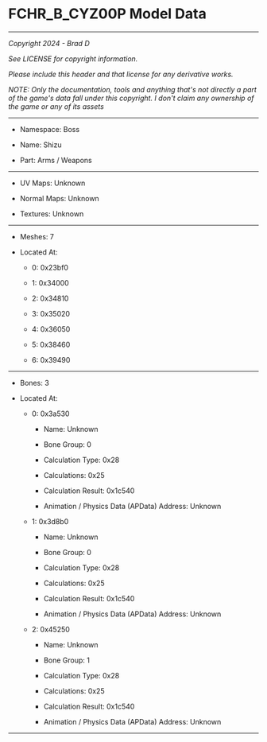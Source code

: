 # FCHR_B_CYZ00P Model Data

---

*Copyright 2024 - Brad D*

*See LICENSE for copyright information.*

*Please include this header and that license for any derivative works.*

*NOTE: Only the documentation, tools and anything that's not directly a part of the game's data fall under this copyright. I don't claim any ownership of the game or any of its assets*

---

* Namespace: Boss

* Name: Shizu

* Part: Arms / Weapons

---

* UV Maps: Unknown

* Normal Maps: Unknown

* Textures: Unknown

---

* Meshes: 7

* Located At:

  * 0: 0x23bf0

  * 1: 0x34000

  * 2: 0x34810

  * 3: 0x35020

  * 4: 0x36050

  * 5: 0x38460

  * 6: 0x39490

---

* Bones: 3

* Located At:

  * 0: 0x3a530

    * Name: Unknown

    * Bone Group: 0

    * Calculation Type: 0x28

    * Calculations: 0x25

    * Calculation Result: 0x1c540

    * Animation / Physics Data (APData) Address: Unknown

  * 1: 0x3d8b0

    * Name: Unknown

    * Bone Group: 0

    * Calculation Type: 0x28

    * Calculations: 0x25

    * Calculation Result: 0x1c540

    * Animation / Physics Data (APData) Address: Unknown

  * 2: 0x45250

    * Name: Unknown

    * Bone Group: 1

    * Calculation Type: 0x28

    * Calculations: 0x25

    * Calculation Result: 0x1c540

    * Animation / Physics Data (APData) Address: Unknown

---

